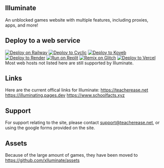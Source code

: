 ## Illuminate
An unblocked games website with multiple features, including proxies, apps, and more!
## Deploy to a web service
[![Deploy on Railway](https://binbashbanana.github.io/deploy-buttons/buttons/remade/railway.svg)](https://railway.app/new/template?template=https://github.com/mmtrucefacts/Illuminate)
[![Deploy to Cyclic](https://binbashbanana.github.io/deploy-buttons/buttons/remade/cyclic.svg)](https://app.cyclic.sh/api/app/deploy/mmtrucefacts/Illuminate)
[![Deploy to Koyeb](https://binbashbanana.github.io/deploy-buttons/buttons/remade/koyeb.svg)](https://app.koyeb.com/deploy?type=git&repository=github.com/mmtrucefacts/Illuminate&branch=main&name=illuminate)
[![Deploy to Render](https://binbashbanana.github.io/deploy-buttons/buttons/remade/render.svg)](https://render.com/deploy?repo=https://github.com/mmtrucefacts/Illuminate)
[![Run on Replit](https://binbashbanana.github.io/deploy-buttons/buttons/remade/replit.svg)](https://replit.com/github/mmtrucefacts/Illuminate)
[![Remix on Glitch](https://binbashbanana.github.io/deploy-buttons/buttons/remade/glitch.svg)](https://glitch.com/edit/#!/import/github/mmtrucefacts/Illuminate)
[![Deploy to Vercel](https://binbashbanana.github.io/deploy-buttons/buttons/remade/vercel.svg)](https://vercel.com/new/clone?repository-url=https://github.com/mmtrucefacts/Illuminate)
Most web hosts not listed here are still supported by Illuminate.
## Links
Here are the current offical links for Illuminate:
https://teacherease.net
https://illuminating.pages.dev
https://www.schoolfacts.xyz
## Support
For support relating to the site, please contact support@teacherease.net, or using the google forms provided on the site. 
## Assets
Because of the large amount of games, they have been moved to https://github.com/xlluminate/assets
